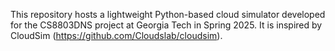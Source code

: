 This repository hosts a lightweight Python-based cloud simulator developed for the CS8803DNS project at Georgia Tech in Spring 2025. It is inspired by CloudSim (https://github.com/Cloudslab/cloudsim).
